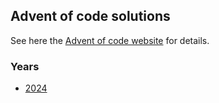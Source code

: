## Advent of code solutions

See here the [Advent of code website](https://adventofcode.com/) for details.

### Years

- [2024](./2024)
